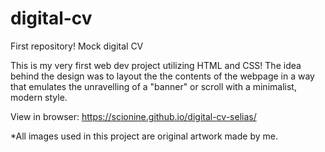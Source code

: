 # digital-cv
First repository!
Mock digital CV

This is my very first web dev project utilizing HTML and CSS! The idea behind the design was to layout the the contents of the webpage in a way that emulates the unravelling of a "banner" or scroll with a minimalist, modern style.

View in browser: https://scionine.github.io/digital-cv-selias/

*All images used in this project are original artwork made by me.
